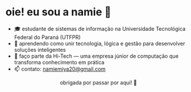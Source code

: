 # oie! eu sou a namie 👋

- 🎓 estudante de sistemas de informação na Universidade Tecnológica Federal do Paraná (UTFPR)
- 🌱 aprendendo como unir tecnologia, lógica e gestão para desenvolver soluções inteligentes
- 💼 faço parte da Hi-Tech — uma empresa júnior de computação que transforma conhecimento em prática
- 📫 contato: [namiemiya20@gmail.com](mailto:namiemiya20@gmail.com)

<div align="center">
  obrigada por passar por aqui! 🤍
</div>
